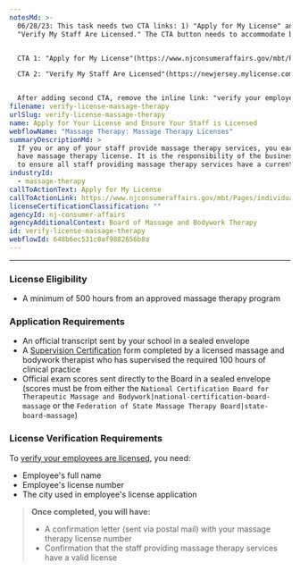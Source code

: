 ```yaml
---
notesMd: >-
  06/28/23: This task needs two CTA links: 1) "Apply for My License" and 2)
  "Verify My Staff Are Licensed." The CTA button needs to accommodate both.


  CTA 1: "Apply for My License"(https://www.njconsumeraffairs.gov/mbt/Pages/individual.aspx)

  CTA 2: "Verify My Staff Are Licensed"(https://newjersey.mylicense.com/verification/)


  After adding second CTA, remove the inline link: "verify your employees are licensed."
filename: verify-license-massage-therapy
urlSlug: verify-license-massage-therapy
name: Apply for Your License and Ensure Your Staff is Licensed
webflowName: "Massage Therapy: Massage Therapy Licenses"
summaryDescriptionMd: >
  If you or any of your staff provide massage therapy services, you each need to
  have massage therapy license. It is the responsibility of the business owner
  to ensure all staff providing massage therapy services have a current license.
industryId:
  - massage-therapy
callToActionText: Apply for My License
callToActionLink: https://www.njconsumeraffairs.gov/mbt/Pages/individual.aspx
licenseCertificationClassification: ""
agencyId: nj-consumer-affairs
agencyAdditionalContext: Board of Massage and Bodywork Therapy
id: verify-license-massage-therapy
webflowId: 648b6ec531c8af9882656b8a
---
```


---

### License Eligibility

- A minimum of 500 hours from an approved massage therapy program

### Application Requirements

- An official transcript sent by your school in a sealed envelope
- A [Supervision Certification](https://www.njconsumeraffairs.gov/mbt/Applications/Supervising-Faculty-Member-Certification.pdf) form completed by a licensed massage and bodywork therapist who has supervised the required 100 hours of clinical practice
- Official exam scores sent directly to the Board in a sealed envelope (scores must be from either the `National Certification Board for Therapeutic Massage and Bodywork|national-certification-board-massage` or the `Federation of State Massage Therapy Board|state-board-massage`)

### License Verification Requirements

To [verify your employees are licensed](https://newjersey.mylicense.com/verification/), you need:

- Employee's full name
- Employee's license number
- The city used in employee's license application

> **Once completed, you will have:**
>
> - A confirmation letter (sent via postal mail) with your massage therapy license number
> - Confirmation that the staff providing massage therapy services have a valid license
